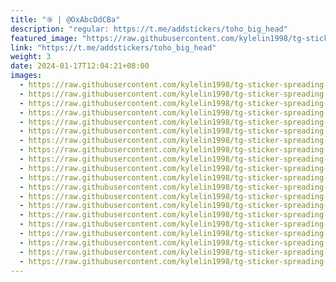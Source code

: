 ```yaml
---
title: "⑨ | @OxAbcDdCBa"
description: "regular: https://t.me/addstickers/toho_big_head"
featured_image: "https://raw.githubusercontent.com/kylelin1998/tg-sticker-spreading-worldwide-images/main/img/bd0f8a39-37da-41e1-be87-56da28307808.jpg"
link: "https://t.me/addstickers/toho_big_head"
weight: 3
date: 2024-01-17T12:04:21+08:00
images:
  - https://raw.githubusercontent.com/kylelin1998/tg-sticker-spreading-worldwide-images/main/img/bd0f8a39-37da-41e1-be87-56da28307808.jpg
  - https://raw.githubusercontent.com/kylelin1998/tg-sticker-spreading-worldwide-images/main/img/794564da-8b29-4233-a9d1-d049e23519c6.jpg
  - https://raw.githubusercontent.com/kylelin1998/tg-sticker-spreading-worldwide-images/main/img/587c7f99-ef5d-413a-a938-681bbafb2bb8.jpg
  - https://raw.githubusercontent.com/kylelin1998/tg-sticker-spreading-worldwide-images/main/img/84a78f5d-f81a-47a0-9b80-25d0ca423a61.jpg
  - https://raw.githubusercontent.com/kylelin1998/tg-sticker-spreading-worldwide-images/main/img/93da42f6-3da9-4b73-9a2d-ff039bb908eb.jpg
  - https://raw.githubusercontent.com/kylelin1998/tg-sticker-spreading-worldwide-images/main/img/3c74a85f-6500-481b-aea5-710621aa5902.jpg
  - https://raw.githubusercontent.com/kylelin1998/tg-sticker-spreading-worldwide-images/main/img/2a4cf67c-f207-4334-9a37-30df7ae33602.jpg
  - https://raw.githubusercontent.com/kylelin1998/tg-sticker-spreading-worldwide-images/main/img/6fbd5186-a164-4e64-9309-e1a07c9cce1f.jpg
  - https://raw.githubusercontent.com/kylelin1998/tg-sticker-spreading-worldwide-images/main/img/218d3b83-4e65-4c26-8b35-766725989961.jpg
  - https://raw.githubusercontent.com/kylelin1998/tg-sticker-spreading-worldwide-images/main/img/6ddb03c8-c14f-46ee-b9a1-8db22981fab5.jpg
  - https://raw.githubusercontent.com/kylelin1998/tg-sticker-spreading-worldwide-images/main/img/8d0136c0-fbc5-4b7d-955a-4eac65e02371.jpg
  - https://raw.githubusercontent.com/kylelin1998/tg-sticker-spreading-worldwide-images/main/img/bbbaa958-c394-48de-96ed-c06fe371eca9.jpg
  - https://raw.githubusercontent.com/kylelin1998/tg-sticker-spreading-worldwide-images/main/img/f9c31b1b-0b3f-458c-934d-3f642538ca19.jpg
  - https://raw.githubusercontent.com/kylelin1998/tg-sticker-spreading-worldwide-images/main/img/e7ae7412-5cd0-49a5-9392-19e6aa7eb874.jpg
  - https://raw.githubusercontent.com/kylelin1998/tg-sticker-spreading-worldwide-images/main/img/914365c1-7cd3-4c66-a476-e127d2d305ab.jpg
  - https://raw.githubusercontent.com/kylelin1998/tg-sticker-spreading-worldwide-images/main/img/a5ec7d51-7c13-4492-b0b9-96e07cf10065.jpg
  - https://raw.githubusercontent.com/kylelin1998/tg-sticker-spreading-worldwide-images/main/img/aeb712a0-5f53-4236-a7d9-da48661c72cf.jpg
  - https://raw.githubusercontent.com/kylelin1998/tg-sticker-spreading-worldwide-images/main/img/0f8ad112-bb02-4b6c-b9c7-ce01b0e32e41.jpg
  - https://raw.githubusercontent.com/kylelin1998/tg-sticker-spreading-worldwide-images/main/img/9a3f0bbf-cb40-4812-8889-15dc38a6cb3b.jpg
  - https://raw.githubusercontent.com/kylelin1998/tg-sticker-spreading-worldwide-images/main/img/e95e1d27-84d0-44af-9b10-90eda3144c24.jpg
---
```

